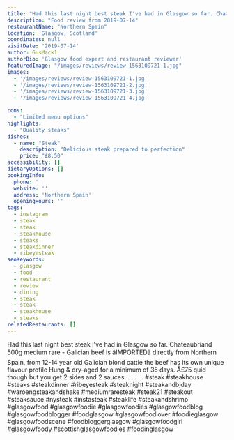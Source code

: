 ```yaml
---
title: "Had this last night best steak I've had in Glasgow so far. Chateaubriand 500g medium rare - Galician beef is âIMPORTEDâ directly from Northern Spain, from 12-14 year old Galician blond cattle the beef has its own unique flavour profile Hung & dry-aged for a minimum of 35 days. Â£75 quid though but you get 2 sides and 2 sauces. ."
description: "Food review from 2019-07-14"
restaurantName: "Northern Spain"
location: 'Glasgow, Scotland'
coordinates: null
visitDate: '2019-07-14'
author: GusMack1
authorBio: 'Glasgow food expert and restaurant reviewer'
featuredImage: "/images/reviews/review-1563109721-1.jpg"
images:
  - '/images/reviews/review-1563109721-1.jpg'
  - '/images/reviews/review-1563109721-2.jpg'
  - '/images/reviews/review-1563109721-3.jpg'
  - '/images/reviews/review-1563109721-4.jpg'

cons:
  - "Limited menu options"
highlights:
  - "Quality steaks"
dishes:
  - name: "Steak"
    description: "Delicious steak prepared to perfection"
    price: "£8.50"
accessibility: []
dietaryOptions: []
bookingInfo:
  phone: ''
  website: ''
  address: 'Northern Spain'
  openingHours: ''
tags:
  - instagram
  - steak
  - steak
  - steakhouse
  - steaks
  - steakdinner
  - ribeyesteak
seoKeywords:
  - glasgow
  - food
  - restaurant
  - review
  - dining
  - steak
  - steak
  - steakhouse
  - steaks
relatedRestaurants: []
---
```

Had this last night best steak I've had in Glasgow so far. Chateaubriand 500g medium rare - Galician beef is âIMPORTEDâ directly from Northern Spain, from 12-14 year old Galician blond cattle the beef has its own unique flavour profile Hung & dry-aged for a minimum of 35 days. Â£75 quid though but you get 2 sides and 2 sauces. .
.
.
.
.
#steak #steakhouse #steaks #steakdinner #ribeyesteak #steaknight #steakandbjday #waroengsteakandshake #mediumraresteak #steak21 #steakout #steaksauce #nysteak #instasteak #steaklife #steakandshrimp #glasgowfood #glasgowfoodie #glasgowfoodies #glasgowfoodblog #glasgowfoodblogger #foodglasgow #glasgowfoodlover #foodieglasgow #glasgowfoodscene #foodbloggerglasgow #glasgowfoodgirl #glasgowfoody #scottishglasgowfoodies #foodinglasgow
